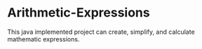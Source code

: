 # Arithmetic-Expressions
This java implemented project can create, simplify, and calculate mathematic expressions. 
